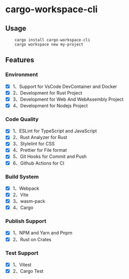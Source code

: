 # cargo-workspace-cli

## Usage

```
    cargo install cargo-workspace-cli
    cargo workspace new my-project 
```

## Features

### Environment

- [x] 1、Support for VsCode DevContainer and Docker
- [x] 2、Development for Rust Project
- [x] 3、Development for Web And WebAssembly Project
- [x] 4、Development for Nodejs Project

### Code Quality

- [x] 1、ESLint for TypeScript and JavaScript
- [x] 2、Rust Analyzer for Rust
- [x] 3、Stylelint for CSS
- [x] 4、Prettier for File format
- [x] 5、Git Hooks for Commit and Push
- [x] 6、Github Actions for CI

### Build System

- [x] 1、Webpack
- [x] 2、Vite
- [x] 3、wasm-pack
- [x] 4、Cargo

### Publish Support

- [x] 1、NPM and Yarn and Pnpm
- [x] 2、Rust on Crates

### Test Support

- [x] 1、Vitest
- [x] 2、Cargo Test
